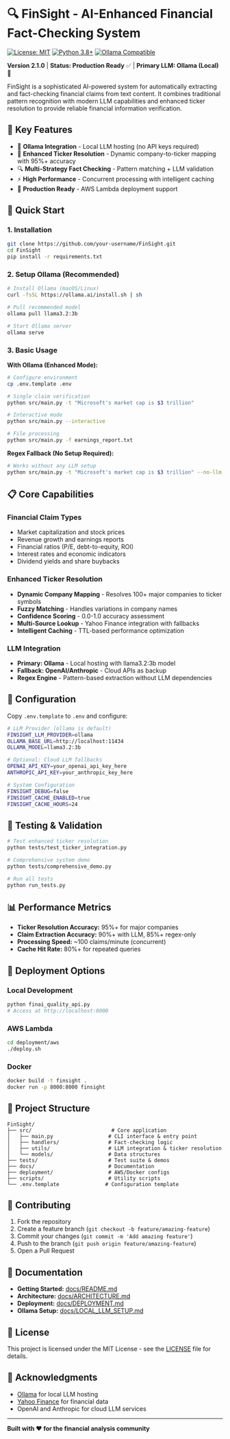 # 🔍 FinSight - AI-Enhanced Financial Fact-Checking System

[![License: MIT](https://img.shields.io/badge/License-MIT-yellow.svg)](https://opensource.org/licenses/MIT)
[![Python 3.8+](https://img.shields.io/badge/python-3.8+-blue.svg)](https://www.python.org/downloads/)
[![Ollama Compatible](https://img.shields.io/badge/LLM-Ollama-green.svg)](https://ollama.ai/)

**Version 2.1.0** | **Status: Production Ready** ✅ | **Primary LLM: Ollama (Local)** 🦙

FinSight is a sophisticated AI-powered system for automatically extracting and fact-checking financial claims from text content. It combines traditional pattern recognition with modern LLM capabilities and enhanced ticker resolution to provide reliable financial information verification.

## 🌟 Key Features

- 🦙 **Ollama Integration** - Local LLM hosting (no API keys required)
- 🎯 **Enhanced Ticker Resolution** - Dynamic company-to-ticker mapping with 95%+ accuracy  
- 🔍 **Multi-Strategy Fact Checking** - Pattern matching + LLM validation
- ⚡ **High Performance** - Concurrent processing with intelligent caching
- 🚀 **Production Ready** - AWS Lambda deployment support

## 🚀 Quick Start

### 1. Installation

```bash
git clone https://github.com/your-username/FinSight.git
cd FinSight
pip install -r requirements.txt
```

### 2. Setup Ollama (Recommended)

```bash
# Install Ollama (macOS/Linux)
curl -fsSL https://ollama.ai/install.sh | sh

# Pull recommended model
ollama pull llama3.2:3b

# Start Ollama server
ollama serve
```

### 3. Basic Usage

**With Ollama (Enhanced Mode):**
```bash
# Configure environment
cp .env.template .env

# Single claim verification
python src/main.py -t "Microsoft's market cap is $3 trillion"

# Interactive mode
python src/main.py --interactive

# File processing
python src/main.py -f earnings_report.txt
```

**Regex Fallback (No Setup Required):**
```bash
# Works without any LLM setup
python src/main.py -t "Microsoft's market cap is $3 trillion" --no-llm
```

## 📋 Core Capabilities

### Financial Claim Types
- Market capitalization and stock prices
- Revenue growth and earnings reports  
- Financial ratios (P/E, debt-to-equity, ROI)
- Interest rates and economic indicators
- Dividend yields and share buybacks

### Enhanced Ticker Resolution
- **Dynamic Company Mapping** - Resolves 100+ major companies to ticker symbols
- **Fuzzy Matching** - Handles variations in company names
- **Confidence Scoring** - 0.0-1.0 accuracy assessment
- **Multi-Source Lookup** - Yahoo Finance integration with fallbacks
- **Intelligent Caching** - TTL-based performance optimization

### LLM Integration
- **Primary: Ollama** - Local hosting with llama3.2:3b model
- **Fallback: OpenAI/Anthropic** - Cloud APIs as backup
- **Regex Engine** - Pattern-based extraction without LLM dependencies

## 🔧 Configuration

Copy `.env.template` to `.env` and configure:

```bash
# LLM Provider (ollama is default)
FINSIGHT_LLM_PROVIDER=ollama
OLLAMA_BASE_URL=http://localhost:11434
OLLAMA_MODEL=llama3.2:3b

# Optional: Cloud LLM fallbacks
OPENAI_API_KEY=your_openai_api_key_here
ANTHROPIC_API_KEY=your_anthropic_key_here

# System Configuration
FINSIGHT_DEBUG=false
FINSIGHT_CACHE_ENABLED=true
FINSIGHT_CACHE_HOURS=24
```

## 🧪 Testing & Validation

```bash
# Test enhanced ticker resolution
python tests/test_ticker_integration.py

# Comprehensive system demo
python tests/comprehensive_demo.py

# Run all tests
python run_tests.py
```

## 📊 Performance Metrics

- **Ticker Resolution Accuracy:** 95%+ for major companies
- **Claim Extraction Accuracy:** 90%+ with LLM, 85%+ regex-only
- **Processing Speed:** ~100 claims/minute (concurrent)
- **Cache Hit Rate:** 80%+ for repeated queries

## 🚀 Deployment Options

### Local Development
```bash
python finai_quality_api.py
# Access at http://localhost:8000
```

### AWS Lambda
```bash
cd deployment/aws
./deploy.sh
```

### Docker
```bash
docker build -t finsight .
docker run -p 8000:8000 finsight
```

## 📁 Project Structure

```
FinSight/
├── src/                          # Core application
│   ├── main.py                  # CLI interface & entry point
│   ├── handlers/                # Fact-checking logic
│   ├── utils/                   # LLM integration & ticker resolution
│   └── models/                  # Data structures
├── tests/                       # Test suite & demos
├── docs/                        # Documentation
├── deployment/                  # AWS/Docker configs
├── scripts/                     # Utility scripts
└── .env.template               # Configuration template
```

## 🤝 Contributing

1. Fork the repository
2. Create a feature branch (`git checkout -b feature/amazing-feature`)
3. Commit your changes (`git commit -m 'Add amazing feature'`)
4. Push to the branch (`git push origin feature/amazing-feature`)
5. Open a Pull Request

## 📖 Documentation

- **Getting Started:** [docs/README.md](docs/README.md)
- **Architecture:** [docs/ARCHITECTURE.md](docs/ARCHITECTURE.md)  
- **Deployment:** [docs/DEPLOYMENT.md](docs/DEPLOYMENT.md)
- **Ollama Setup:** [docs/LOCAL_LLM_SETUP.md](docs/LOCAL_LLM_SETUP.md)

## 📄 License

This project is licensed under the MIT License - see the [LICENSE](LICENSE) file for details.

## 🙏 Acknowledgments

- [Ollama](https://ollama.ai/) for local LLM hosting
- [Yahoo Finance](https://finance.yahoo.com/) for financial data
- OpenAI and Anthropic for cloud LLM services

---

**Built with ❤️ for the financial analysis community**

